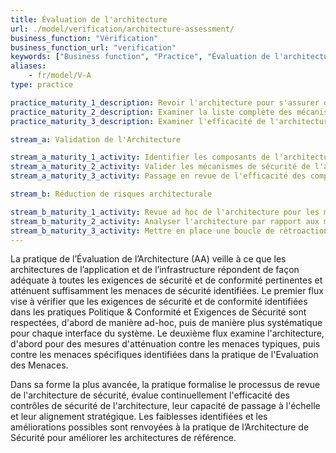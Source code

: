 ```yaml
---
title: Évaluation de l'architecture
url: ./model/verification/architecture-assessment/
business_function: "Vérification"
business_function_url: "verification"
keywords: ["Business function", "Practice", "Évaluation de l'architecture"]
aliases:
    - fr/model/V-A
type: practice

practice_maturity_1_description: Revoir l'architecture pour s'assurer que les mesures de réduction de risque élémentaires sont en place pour les risques typiques.
practice_maturity_2_description: Examiner la liste complète des mécanismes de sécurité dans l'architecture.
practice_maturity_3_description: Examiner l'efficacité de l'architecture et des retours d'expérience pour améliorer l'architecture de sécurité.

stream_a: Validation de l'Architecture

stream_a_maturity_1_activity: Identifier les composants de l'architecture applicative et d'infrastructure et les passer en revue pour garantir un niveau de sécurité basique de l'approvisionnement
stream_a_maturity_2_activity: Valider les mécanismes de sécurité de l'architecture
stream_a_maturity_3_activity: Passage en revue de l'efficacité des composants d'architecture

stream_b: Réduction de risques architecturale

stream_b_maturity_1_activity: Revue ad hoc de l'architecture pour les menaces de sécurité non atténuées.
stream_b_maturity_2_activity: Analyser l'architecture par rapport aux menaces connues.
stream_b_maturity_3_activity: Mettre en place une boucle de rétroaction pour les résultats de revue d'architecture vers l'architecture d'entreprise, les principes & les modèles de conception d'organisation, les solutions de sécurité et les architectures de référence.
---
```


La pratique de l’Évaluation de l’Architecture (AA) veille à ce que les architectures de l’application et de l’infrastructure répondent de façon adéquate à toutes les exigences de sécurité et de conformité pertinentes et atténuent suffisamment les menaces de sécurité identifiées. Le premier flux vise à vérifier que les exigences de sécurité et de conformité identifiées dans les pratiques Politique & Conformité et Exigences de Sécurité sont respectées, d'abord de manière ad-hoc, puis de manière plus systématique pour chaque interface du système. Le deuxième flux examine l'architecture, d'abord pour des mesures d'atténuation contre les menaces typiques, puis contre les menaces spécifiques identifiées dans la pratique de l'Evaluation des Menaces.

Dans sa forme la plus avancée, la pratique formalise le processus de revue de l'architecture de sécurité, évalue continuellement l'efficacité des contrôles de sécurité de l'architecture, leur capacité de passage à l'échelle et leur alignement stratégique. Les faiblesses identifiées et les améliorations possibles sont renvoyées à la pratique de l’Architecture de Sécurité pour améliorer les architectures de référence.

